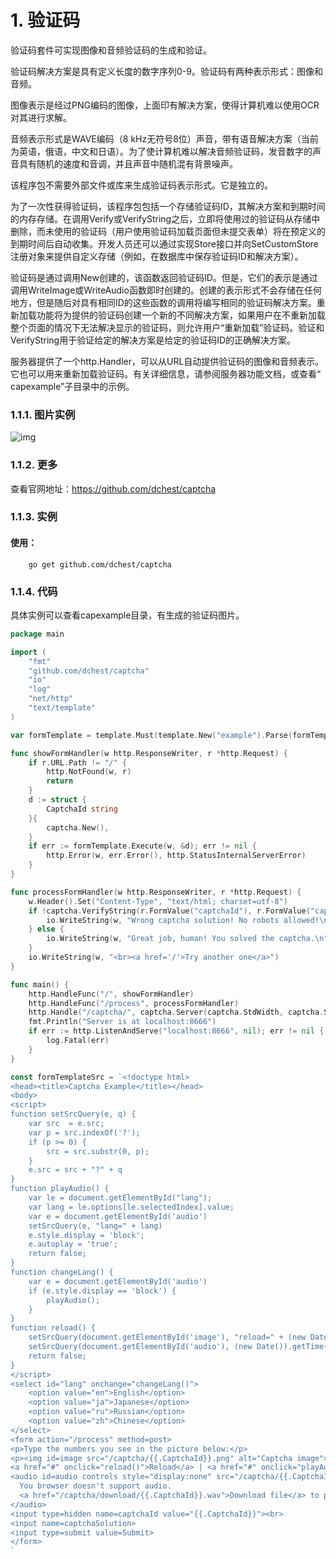 # 1. 验证码

验证码套件可实现图像和音频验证码的生成和验证。

验证码解决方案是具有定义长度的数字序列0-9。验证码有两种表示形式：图像和音频。

图像表示是经过PNG编码的图像，上面印有解决方案，使得计算机难以使用OCR对其进行求解。

音频表示形式是WAVE编码（8 kHz无符号8位）声音，带有语音解决方案（当前为英语，俄语，中文和日语）。为了使计算机难以解决音频验证码，发音数字的声音具有随机的速度和音调，并且声音中随机混有背景噪声。

该程序包不需要外部文件或库来生成验证码表示形式。它是独立的。

为了一次性获得验证码，该程序包包括一个存储验证码ID，其解决方案和到期时间的内存存储。在调用Verify或VerifyString之后，立即将使用过的验证码从存储中删除，而未使用的验证码（用户使用验证码加载页面但未提交表单）将在预定义的到期时间后自动收集。开发人员还可以通过实现Store接口并向SetCustomStore注册对象来提供自定义存储（例如，在数据库中保存验证码ID和解决方案）。

验证码是通过调用New创建的，该函数返回验证码ID。但是，它们的表示是通过调用WriteImage或WriteAudio函数即时创建的。创建的表示形式不会存储在任何地方，但是随后对具有相同ID的这些函数的调用将编写相同的验证码解决方案。重新加载功能将为提供的验证码创建一个新的不同解决方案，如果用户在不重新加载整个页面的情况下无法解决显示的验证码，则允许用户“重新加载”验证码。验证和VerifyString用于验证给定的解决方案是给定的验证码ID的正确解决方案。

服务器提供了一个http.Handler，可以从URL自动提供验证码的图像和音频表示。它也可以用来重新加载验证码。有关详细信息，请参阅服务器功能文档，或查看“ capexample”子目录中的示例。

### 1.1.1. 图片实例

![img](https://s2.loli.net/2022/04/11/sjCnNHJ73pVwQhO.png)

### 1.1.2. 更多

查看官网地址：https://github.com/dchest/captcha

### 1.1.3. 实例

#### 使用：

```
    go get github.com/dchest/captcha
```

### 1.1.4. 代码

具体实例可以查看capexample目录，有生成的验证码图片。

```go
package main

import (
    "fmt"
    "github.com/dchest/captcha"
    "io"
    "log"
    "net/http"
    "text/template"
)

var formTemplate = template.Must(template.New("example").Parse(formTemplateSrc))

func showFormHandler(w http.ResponseWriter, r *http.Request) {
    if r.URL.Path != "/" {
        http.NotFound(w, r)
        return
    }
    d := struct {
        CaptchaId string
    }{
        captcha.New(),
    }
    if err := formTemplate.Execute(w, &d); err != nil {
        http.Error(w, err.Error(), http.StatusInternalServerError)
    }
}

func processFormHandler(w http.ResponseWriter, r *http.Request) {
    w.Header().Set("Content-Type", "text/html; charset=utf-8")
    if !captcha.VerifyString(r.FormValue("captchaId"), r.FormValue("captchaSolution")) {
        io.WriteString(w, "Wrong captcha solution! No robots allowed!\n")
    } else {
        io.WriteString(w, "Great job, human! You solved the captcha.\n")
    }
    io.WriteString(w, "<br><a href='/'>Try another one</a>")
}

func main() {
    http.HandleFunc("/", showFormHandler)
    http.HandleFunc("/process", processFormHandler)
    http.Handle("/captcha/", captcha.Server(captcha.StdWidth, captcha.StdHeight))
    fmt.Println("Server is at localhost:8666")
    if err := http.ListenAndServe("localhost:8666", nil); err != nil {
        log.Fatal(err)
    }
}

const formTemplateSrc = `<!doctype html>
<head><title>Captcha Example</title></head>
<body>
<script>
function setSrcQuery(e, q) {
    var src  = e.src;
    var p = src.indexOf('?');
    if (p >= 0) {
        src = src.substr(0, p);
    }
    e.src = src + "?" + q
}
function playAudio() {
    var le = document.getElementById("lang");
    var lang = le.options[le.selectedIndex].value;
    var e = document.getElementById('audio')
    setSrcQuery(e, "lang=" + lang)
    e.style.display = 'block';
    e.autoplay = 'true';
    return false;
}
function changeLang() {
    var e = document.getElementById('audio')
    if (e.style.display == 'block') {
        playAudio();
    }
}
function reload() {
    setSrcQuery(document.getElementById('image'), "reload=" + (new Date()).getTime());
    setSrcQuery(document.getElementById('audio'), (new Date()).getTime());
    return false;
}
</script>
<select id="lang" onchange="changeLang()">
    <option value="en">English</option>
    <option value="ja">Japanese</option>
    <option value="ru">Russian</option>
    <option value="zh">Chinese</option>
</select>
<form action="/process" method=post>
<p>Type the numbers you see in the picture below:</p>
<p><img id=image src="/captcha/{{.CaptchaId}}.png" alt="Captcha image"></p>
<a href="#" onclick="reload()">Reload</a> | <a href="#" onclick="playAudio()">Play Audio</a>
<audio id=audio controls style="display:none" src="/captcha/{{.CaptchaId}}.wav" preload=none>
  You browser doesn't support audio.
  <a href="/captcha/download/{{.CaptchaId}}.wav">Download file</a> to play it in the external player.
</audio>
<input type=hidden name=captchaId value="{{.CaptchaId}}"><br>
<input name=captchaSolution>
<input type=submit value=Submit>
</form>
`
```